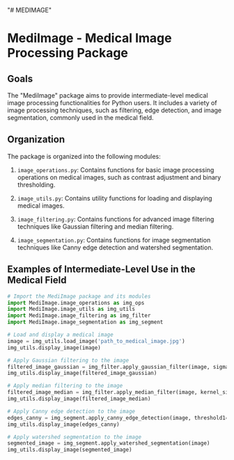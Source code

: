 "# MEDIMAGE" 
# MediImage - Medical Image Processing Package

## Goals
The "MediImage" package aims to provide intermediate-level medical image processing functionalities for Python users. It includes a variety of image processing techniques, such as filtering, edge detection, and image segmentation, commonly used in the medical field.

## Organization
The package is organized into the following modules:

1. `image_operations.py`: Contains functions for basic image processing operations on medical images, such as contrast adjustment and binary thresholding.

2. `image_utils.py`: Contains utility functions for loading and displaying medical images.

3. `image_filtering.py`: Contains functions for advanced image filtering techniques like Gaussian filtering and median filtering.

4. `image_segmentation.py`: Contains functions for image segmentation techniques like Canny edge detection and watershed segmentation.

## Examples of Intermediate-Level Use in the Medical Field

```python
# Import the MediImage package and its modules
import MediImage.image_operations as img_ops
import MediImage.image_utils as img_utils
import MediImage.image_filtering as img_filter
import MediImage.image_segmentation as img_segment

# Load and display a medical image
image = img_utils.load_image('path_to_medical_image.jpg')
img_utils.display_image(image)

# Apply Gaussian filtering to the image
filtered_image_gaussian = img_filter.apply_gaussian_filter(image, sigma=1.5)
img_utils.display_image(filtered_image_gaussian)

# Apply median filtering to the image
filtered_image_median = img_filter.apply_median_filter(image, kernel_size=3)
img_utils.display_image(filtered_image_median)

# Apply Canny edge detection to the image
edges_canny = img_segment.apply_canny_edge_detection(image, threshold1=100, threshold2=200)
img_utils.display_image(edges_canny)

# Apply watershed segmentation to the image
segmented_image = img_segment.apply_watershed_segmentation(image)
img_utils.display_image(segmented_image)
